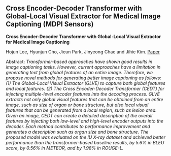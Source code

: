 ## Cross Encoder-Decoder Transformer with Global-Local Visual Extractor for Medical Image Captioning (MDPI Sensors)

**Cross Encoder-Decoder Transformer with Global-Local Visual Extractor for Medical Image Captioning**

Hojun Lee, Hyunjun Cho, Jieun Park, Jinyeong Chae and Jihie Kim.
[Paper](https://www.mdpi.com/1424-8220/22/4/1429) 

Abstract: *Transformer-based approaches have shown good results in image captioning tasks. However, current approaches have a limitation in generating text from global features of an entire image. Therefore, we propose novel methods for generating better image captioning as follows: (1) The Global-Local Visual Extractor (GLVE) to capture both global features and local features. (2) The Cross Encoder-Decoder Transformer (CEDT) for injecting multiple-level encoder features into the decoding process. GLVE extracts not only global visual features that can be obtained from an entire image, such as size of organ or bone structure, but also local visual features that can be generated from a local region, such as lesion area. Given an image, CEDT can create a detailed description of the overall features by injecting both low-level and high-level encoder outputs into the decoder. Each method contributes to performance improvement and generates a description such as organ size and bone structure. The proposed model was evaluated on the IU X-ray dataset and achieved better performance than the transformer-based baseline results, by 5.6% in BLEU score, by 0.56% in METEOR, and by 1.98% in ROUGE-L.*
